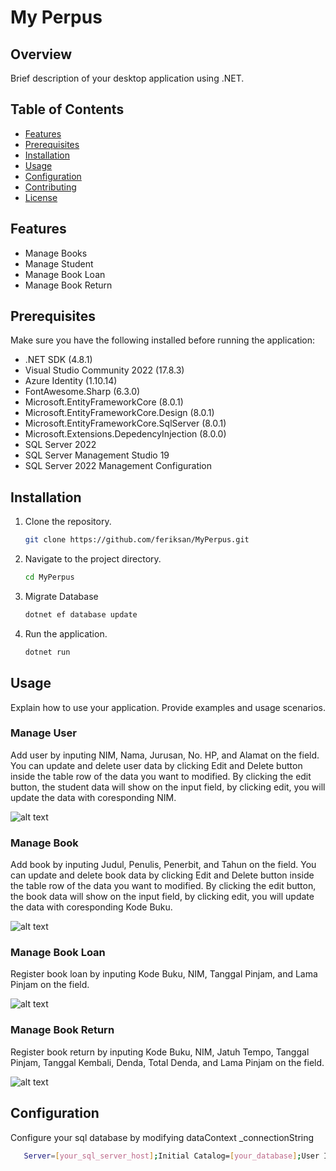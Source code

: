 # My Perpus

## Overview
Brief description of your desktop application using .NET.

## Table of Contents
- [Features](#features)
- [Prerequisites](#prerequisites)
- [Installation](#installation)
- [Usage](#usage)
- [Configuration](#configuration)
- [Contributing](#contributing)
- [License](#license)

## Features
- Manage Books
- Manage Student
- Manage Book Loan
- Manage Book Return

## Prerequisites
Make sure you have the following installed before running the application:
- .NET SDK (4.8.1)
- Visual Studio Community 2022 (17.8.3)
- Azure Identity (1.10.14)
- FontAwesome.Sharp (6.3.0)
- Microsoft.EntityFrameworkCore (8.0.1)
- Microsoft.EntityFrameworkCore.Design (8.0.1)
- Microsoft.EntityFrameworkCore.SqlServer (8.0.1)
- Microsoft.Extensions.DepedencyInjection (8.0.0)
- SQL Server 2022
- SQL Server Management Studio 19
- SQL Server 2022 Management Configuration

## Installation
1. Clone the repository.
    ```bash
    git clone https://github.com/feriksan/MyPerpus.git
    ```
2. Navigate to the project directory.
    ```bash
    cd MyPerpus
    ```
3. Migrate Database
    ```bash
    dotnet ef database update
    ```
4. Run the application.
    ```bash
    dotnet run
    ```

## Usage
Explain how to use your application. Provide examples and usage scenarios.

### Manage User
Add user by inputing NIM, Nama, Jurusan, No. HP, and Alamat on the field. You can update and delete user data by clicking Edit and Delete button inside the table row of the data you want to modified. By clicking the edit button, the student data will show on the input field, by clicking edit, you will update the data with coresponding NIM.

![alt text](http://url/to/img.png)

### Manage Book
Add book by inputing Judul, Penulis, Penerbit, and Tahun on the field. You can update and delete book data by clicking Edit and Delete button inside the table row of the data you want to modified. By clicking the edit button, the book data will show on the input field, by clicking edit, you will update the data with coresponding Kode Buku.

![alt text](http://url/to/img.png)

### Manage Book Loan
Register book loan by inputing Kode Buku, NIM, Tanggal Pinjam, and Lama Pinjam on the field. 

![alt text](http://url/to/img.png)

### Manage Book Return
Register book return by inputing Kode Buku, NIM, Jatuh Tempo, Tanggal Pinjam, Tanggal Kembali, Denda, Total Denda, and Lama Pinjam on the field. 

![alt text](http://url/to/img.png)

## Configuration
Configure your sql database by modifying dataContext _connectionString
 ```bash
    Server=[your_sql_server_host];Initial Catalog=[your_database];User ID=[your_user];Password=[your_user_password];Trust Server Certificate=True;
 ```


